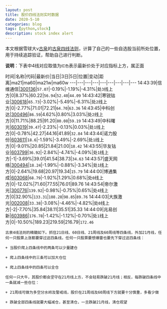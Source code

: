 ```yaml
---
layout: post
title: 股价四线法则实时数据
date: 2020-5-10
categories: blog
tags: [python,stock]
description: stock index alert
---
```



本文根据雪球大v[古泉](https://xueqiu.com/u/7148646888)的[古泉四线法则](https://xueqiu.com/7148646888/130498192)，计算了自己的一些自选股当前所处位置，用于持续追踪验证，帮助自己进行判断。

**说明**：下表中4线对应取值为`红色`表示最新价处于对应指标上方，属正面

时间|名称|代码|最新价|当日|3日|5日|位置|变动|距离|ma21|ma60|ma21w|ma60w
---|---|---|---|---|---|---|---|---
14:43:39|信维通信|[300136](https://xueqiu.com/S/SZ300136)|`57.07`|-0.19%|-1.19%|-4.31%|处`3`线上方|0|8.37%|60.22|`56.94`|`52.40`|`44.09`
14:43:42|寒锐钴业|[300618](https://xueqiu.com/S/SZ300618)|`65.73`|-3.02%|-5.49%|-6.31%|处`2`线上方|0|-2.77%|71.01|72.21|`64.70`|`63.36`
14:43:45|中科创达|[300496](https://xueqiu.com/S/SZ300496)|`86.59`|4.62%|0.80%|3.03%|处`2`线上方|0|11.71%|88.25|91.20|`80.08`|`59.19`
14:43:49|中科曙光|[603019](https://xueqiu.com/S/SH603019)|`39.47`|-2.23%|-0.13%|0.03%|处`1`线上方|0|-0.78%|42.27|44.16|41.89|`32.84`
14:43:44|诺力股份|[603611](https://xueqiu.com/S/SH603611)|`18.6`|-1.59%|-3.49%|-2.69%|处`1`线上方|0|-9.01%|20.85|21.84|21.00|`18.42`
14:43:55|华友钴业|[603799](https://xueqiu.com/S/SH603799)|`36.92`|-2.84%|-4.74%|-4.09%|处`1`线上方|-1|-3.69%|39.01|41.54|38.73|`34.63`
14:43:57|盛天网络|[300494](https://xueqiu.com/S/SZ300494)|`18.24`|-1.99%|-0.88%|-3.34%|处`1`线上方|0|-2.64%|19.68|20.97|19.34|`15.79`
14:44:00|博通集成|[603068](https://xueqiu.com/S/SH603068)|`68.79`|-1.92%|1.29%|0.68%|处`0`线上方|0|-12.02%|71.60|77.55|76.01|89.76
14:43:54|帝尔激光|[300776](https://xueqiu.com/S/SZ300776)|`139.92`|-0.98%|-0.75%|0.65%|处`4`线上方|0|32.90%|`133.31`|`108.28`|`98.85`|`89.76`
14:44:03|大族激光|[002008](https://xueqiu.com/S/SZ002008)|`33.38`|-3.08%|-4.46%|-4.82%|处`0`线上方|-2|-7.70%|35.84|38.11|35.51|35.33
14:44:09|兆易创新|[603986](https://xueqiu.com/S/SH603986)|`176.78`|-1.42%|-1.12%|-0.70%|处`1`线上方|0|-10.50%|189.23|219.59|216.79|`172.46`

```
古泉4线法则的精髓如下。抓住21日线、60日线、21周线及60周线等四条线，外加21月线，任何一只股票上涨都要穿过这四条线，任何一只股票要想爆雷也要先下穿过这四条线：

+ 当股价爬上四条线中的两条可以少量建仓

+ 爬上四条线中的三条可以加大仓位

+ 爬上四条线中的四条可以全仓

任何一只大牛，其股价都会坚守在21月线上方，不会轻易跌破21月线；相反，每跌破四条线中一条就减一些仓位：

+ 21周线可做为多空分水岭及警戒线，股价在21周线及60周线下方就要十分慎重，多看少做

+ 跌破全部四条线就要大幅减仓，甚至清仓，一旦跌破21月线，清仓观望
```